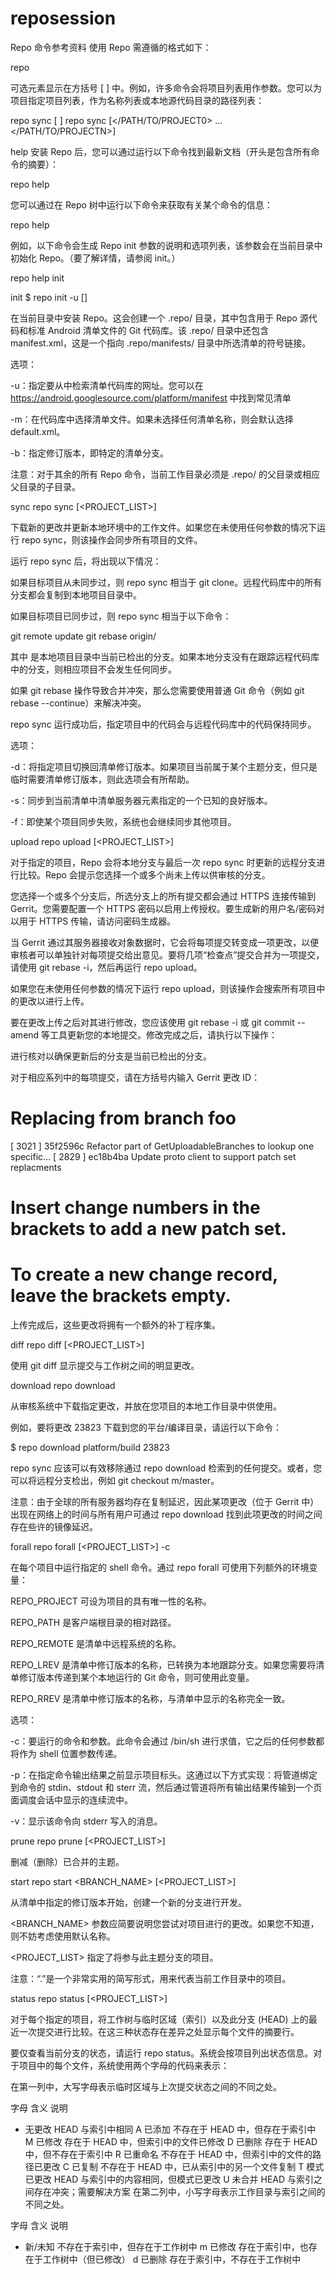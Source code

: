 # reposession
Repo 命令参考资料
使用 Repo 需遵循的格式如下：

repo <COMMAND> <OPTIONS>

可选元素显示在方括号 [ ] 中。例如，许多命令会将项目列表用作参数。您可以为项目指定项目列表，作为名称列表或本地源代码目录的路径列表：

repo sync [<PROJECT0> <PROJECT1> <PROJECTN>]
repo sync [</PATH/TO/PROJECT0> ... </PATH/TO/PROJECTN>]

help
安装 Repo 后，您可以通过运行以下命令找到最新文档（开头是包含所有命令的摘要）：

repo help

您可以通过在 Repo 树中运行以下命令来获取有关某个命令的信息：

repo help <COMMAND>

例如，以下命令会生成 Repo init 参数的说明和选项列表，该参数会在当前目录中初始化 Repo。（要了解详情，请参阅 init。）

repo help init

init
$ repo init -u <URL> [<OPTIONS>]

在当前目录中安装 Repo。这会创建一个 .repo/ 目录，其中包含用于 Repo 源代码和标准 Android 清单文件的 Git 代码库。该 .repo/ 目录中还包含 manifest.xml，这是一个指向 .repo/manifests/ 目录中所选清单的符号链接。

选项：

-u：指定要从中检索清单代码库的网址。您可以在 https://android.googlesource.com/platform/manifest 中找到常见清单

-m：在代码库中选择清单文件。如果未选择任何清单名称，则会默认选择 default.xml。

-b：指定修订版本，即特定的清单分支。

注意：对于其余的所有 Repo 命令，当前工作目录必须是 .repo/ 的父目录或相应父目录的子目录。

sync
repo sync [<PROJECT_LIST>]

下载新的更改并更新本地环境中的工作文件。如果您在未使用任何参数的情况下运行 repo sync，则该操作会同步所有项目的文件。

运行 repo sync 后，将出现以下情况：

如果目标项目从未同步过，则 repo sync 相当于 git clone。远程代码库中的所有分支都会复制到本地项目目录中。

如果目标项目已同步过，则 repo sync 相当于以下命令：

git remote update
git rebase origin/<BRANCH>

其中 <BRANCH> 是本地项目目录中当前已检出的分支。如果本地分支没有在跟踪远程代码库中的分支，则相应项目不会发生任何同步。

如果 git rebase 操作导致合并冲突，那么您需要使用普通 Git 命令（例如 git rebase --continue）来解决冲突。

repo sync 运行成功后，指定项目中的代码会与远程代码库中的代码保持同步。

选项：

-d：将指定项目切换回清单修订版本。如果项目当前属于某个主题分支，但只是临时需要清单修订版本，则此选项会有所帮助。

-s：同步到当前清单中清单服务器元素指定的一个已知的良好版本。

-f：即使某个项目同步失败，系统也会继续同步其他项目。

upload
repo upload [<PROJECT_LIST>]

对于指定的项目，Repo 会将本地分支与最后一次 repo sync 时更新的远程分支进行比较。Repo 会提示您选择一个或多个尚未上传以供审核的分支。

您选择一个或多个分支后，所选分支上的所有提交都会通过 HTTPS 连接传输到 Gerrit。您需要配置一个 HTTPS 密码以启用上传授权。要生成新的用户名/密码对以用于 HTTPS 传输，请访问密码生成器。

当 Gerrit 通过其服务器接收对象数据时，它会将每项提交转变成一项更改，以便审核者可以单独针对每项提交给出意见。要将几项“检查点”提交合并为一项提交，请使用 git rebase -i，然后再运行 repo upload。

如果您在未使用任何参数的情况下运行 repo upload，则该操作会搜索所有项目中的更改以进行上传。

要在更改上传之后对其进行修改，您应该使用 git rebase -i 或 git commit --amend 等工具更新您的本地提交。修改完成之后，请执行以下操作：

进行核对以确保更新后的分支是当前已检出的分支。

对于相应系列中的每项提交，请在方括号内输入 Gerrit 更改 ID：

# Replacing from branch foo
[ 3021 ] 35f2596c Refactor part of GetUploadableBranches to lookup one specific...
[ 2829 ] ec18b4ba Update proto client to support patch set replacments
# Insert change numbers in the brackets to add a new patch set.
# To create a new change record, leave the brackets empty.

上传完成后，这些更改将拥有一个额外的补丁程序集。

diff
repo diff [<PROJECT_LIST>]

使用 git diff 显示提交与工作树之间的明显更改。

download
repo download <TARGET> <CHANGE>

从审核系统中下载指定更改，并放在您项目的本地工作目录中供使用。

例如，要将更改 23823 下载到您的平台/编译目录，请运行以下命令：

$ repo download platform/build 23823

repo sync 应该可以有效移除通过 repo download 检索到的任何提交。或者，您可以将远程分支检出，例如 git checkout m/master。

注意：由于全球的所有服务器均存在复制延迟，因此某项更改（位于 Gerrit 中）出现在网络上的时间与所有用户可通过 repo download 找到此项更改的时间之间存在些许的镜像延迟。

forall
repo forall [<PROJECT_LIST>] -c <COMMAND>

在每个项目中运行指定的 shell 命令。通过 repo forall 可使用下列额外的环境变量：

REPO_PROJECT 可设为项目的具有唯一性的名称。

REPO_PATH 是客户端根目录的相对路径。

REPO_REMOTE 是清单中远程系统的名称。

REPO_LREV 是清单中修订版本的名称，已转换为本地跟踪分支。如果您需要将清单修订版本传递到某个本地运行的 Git 命令，则可使用此变量。

REPO_RREV 是清单中修订版本的名称，与清单中显示的名称完全一致。

选项：

-c：要运行的命令和参数。此命令会通过 /bin/sh 进行求值，它之后的任何参数都将作为 shell 位置参数传递。

-p：在指定命令输出结果之前显示项目标头。这通过以下方式实现：将管道绑定到命令的 stdin、stdout 和 sterr 流，然后通过管道将所有输出结果传输到一个页面调度会话中显示的连续流中。

-v：显示该命令向 stderr 写入的消息。

prune
repo prune [<PROJECT_LIST>]

删减（删除）已合并的主题。

start
repo start <BRANCH_NAME> [<PROJECT_LIST>]

从清单中指定的修订版本开始，创建一个新的分支进行开发。

<BRANCH_NAME> 参数应简要说明您尝试对项目进行的更改。如果您不知道，则不妨考虑使用默认名称。

<PROJECT_LIST> 指定了将参与此主题分支的项目。

注意：“.”是一个非常实用的简写形式，用来代表当前工作目录中的项目。

status
repo status [<PROJECT_LIST>]

对于每个指定的项目，将工作树与临时区域（索引）以及此分支 (HEAD) 上的最近一次提交进行比较。在这三种状态存在差异之处显示每个文件的摘要行。

要仅查看当前分支的状态，请运行 repo status。系统会按项目列出状态信息。对于项目中的每个文件，系统使用两个字母的代码来表示：

在第一列中，大写字母表示临时区域与上次提交状态之间的不同之处。

字母	含义	说明
-	无更改	HEAD 与索引中相同
A	已添加	不存在于 HEAD 中，但存在于索引中
M	已修改	存在于 HEAD 中，但索引中的文件已修改
D	已删除	存在于 HEAD 中，但不存在于索引中
R	已重命名	不存在于 HEAD 中，但索引中的文件的路径已更改
C	已复制	不存在于 HEAD 中，已从索引中的另一个文件复制
T	模式已更改	HEAD 与索引中的内容相同，但模式已更改
U	未合并	HEAD 与索引之间存在冲突；需要解决方案
在第二列中，小写字母表示工作目录与索引之间的不同之处。

字母	含义	说明
-	新/未知	不存在于索引中，但存在于工作树中
m	已修改	存在于索引中，也存在于工作树中（但已修改）
d	已删除	存在于索引中，不存在于工作树中
